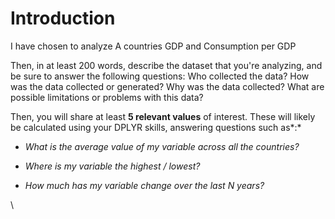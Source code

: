# Introduction

I have chosen to analyze A countries GDP and Consumption per GDP

Then, in at least 200 words, describe the dataset that you're analyzing, and be sure to answer the following questions: Who collected the data? How was the data collected or generated? Why was the data collected? What are possible limitations or problems with this data? 

Then, you will share at least **5 relevant values** of interest. These will likely be calculated using your DPLYR skills, answering questions such as*:*

-   *What is the average value of my variable across all the countries?*

-   *Where is my variable the highest / lowest?*

-   *How much has my variable change over the last N years?*

\
